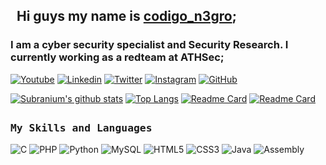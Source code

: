 ## &nbsp; Hi guys my name is [codigo_n3gro](https://linkedin.com/athsecacademy); 
### I am a cyber security specialist and Security Research. I currently working as a redteam at ATHSec;

[![Youtube](https://img.shields.io/badge/YouTube-FF0000?style=for-the-badge&logo=YouTube&logoColor=white)](https://youtube.com/c/athsec)
[![Linkedin](https://img.shields.io/badge/Linkedin-0077B5?style=for-the-badge&logo=linkedin&logoColor=white)](https://www.linkedin.com/in/SwagneyCod3)
[![Twitter](https://img.shields.io/badge/Twitter-1DA1F2?style=for-the-badge&logo=twitter&logoColor=white)](https://twitter.com/SwagneyCod3)
[![Instagram](https://img.shields.io/badge/Instagram-E4405F?style=for-the-badge&logo=instagram&logoColor=white)](https://instagram.com/SwagneyCod3)
[![GitHub](https://img.shields.io/badge/Github-100000?style=for-the-badge&logo=github&logoColor=white)](https://github.com/SwagneyCod3)

[![Subranium's github stats](https://github-readme-stats.vercel.app/api?username=SwagneyCod3&show_icons=true&theme=outrun)](https://github.com/anuraghazra/github-readme-stats) [![Top Langs](https://github-readme-stats.vercel.app/api/top-langs/?username=SwagneyCod3&langs_count=3&theme=outrun)](https://github.com/anuraghazra/github-readme-stats)
[![Readme Card](https://github-readme-stats.vercel.app/api/pin/?username=SwagneyCod3&repo=hack-the-flag&theme=outrun)](https://github.com/anuraghazra/github-readme-stats)
[![Readme Card](https://github-readme-stats.vercel.app/api/pin/?username=SwagneyCod3&repo=vuln-web&theme=outrun)](https://github.com/anuraghazra/github-readme-stats)


##
<h3><b><samp>My Skills and Languages</samp></b></h3>

![C](https://img.shields.io/badge/C-00599C?style=flat-square&logo=c%2B%2B&logoColor=white)
![PHP](https://img.shields.io/badge/PHP-777BB4?style=flat-square&logo=php&logoColor=white)
![Python](https://img.shields.io/badge/Python-3776AB?style=flat-square&logo=Python&logoColor=white)
![MySQL](https://img.shields.io/badge/MySQL-4479A1?style=flat-square&logo=MySQL&logoColor=white)
![HTML5](https://img.shields.io/badge/HTML5-E34F26?style=flat-square&logo=HTML5&logoColor=white)
![CSS3](https://img.shields.io/badge/CSS3-1572B6?style=flat-square&logo=CSS3&logoColor=white)
![Java](https://img.shields.io/badge/Java-013243?style=flat-square&logo=Java&logoColor=white)
![Assembly](https://img.shields.io/badge/Assembly-013243?style=flat-square&logo=Assembly&logoColor=white)

